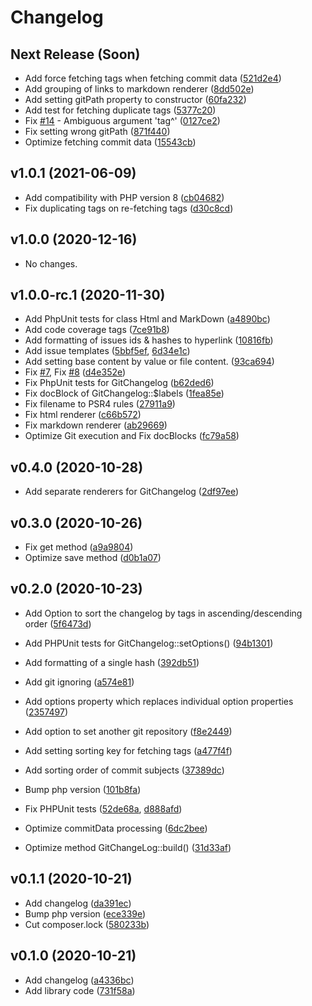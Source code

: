 # Changelog

## Next Release (Soon)

* Add force fetching tags when fetching commit data ([521d2e4][0])
* Add grouping of links to markdown renderer ([8dd502e][1])
* Add setting gitPath property to constructor ([60fa232][2])
* Add test for fetching duplicate tags ([5377c20][3])
* Fix [#14][4] - Ambiguous argument 'tag^' ([0127ce2][5])
* Fix setting wrong gitPath ([871f440][6])
* Optimize fetching commit data ([15543cb][7])

## v1.0.1 (2021-06-09)

* Add compatibility with PHP version 8 ([cb04682][8])
* Fix duplicating tags on re-fetching tags ([d30c8cd][9])

## v1.0.0 (2020-12-16)

* No changes.

## v1.0.0-rc.1 (2020-11-30)

* Add PhpUnit tests for class Html and MarkDown ([a4890bc][10])
* Add code coverage tags ([7ce91b8][11])
* Add formatting of issues ids & hashes to hyperlink ([10816fb][12])
* Add issue templates ([5bbf5ef][13], [6d34e1c][14])
* Add setting base content by value or file content. ([93ca694][15])
* Fix [#7][16], Fix [#8][17] ([d4e352e][18])
* Fix PhpUnit tests for GitChangelog ([b62ded6][19])
* Fix docBlock of GitChangelog::$labels ([1fea85e][20])
* Fix filename to PSR4 rules ([27911a9][21])
* Fix html renderer ([c66b572][22])
* Fix markdown renderer ([ab29669][23])
* Optimize Git execution and Fix docBlocks ([fc79a58][24])

## v0.4.0 (2020-10-28)

* Add separate renderers for GitChangelog ([2df97ee][25])

## v0.3.0 (2020-10-26)

* Fix get method ([a9a9804][26])
* Optimize save method ([d0b1a07][27])

## v0.2.0 (2020-10-23)

* Add Option to sort the changelog by tags in ascending/descending order
([5f6473d][28])

* Add PHPUnit tests for GitChangelog::setOptions() ([94b1301][29])

* Add formatting of a single hash ([392db51][30])

* Add git ignoring ([a574e81][31])

* Add options property which replaces individual option properties
([2357497][32])

* Add option to set another git repository ([f8e2449][33])

* Add setting sorting key for fetching tags ([a477f4f][34])

* Add sorting order of commit subjects ([37389dc][35])

* Bump php version ([101b8fa][36])

* Fix PHPUnit tests ([52de68a][37], [d888afd][38])

* Optimize commitData processing ([6dc2bee][39])

* Optimize method GitChangeLog::build() ([31d33af][40])

## v0.1.1 (2020-10-21)

* Add changelog ([da391ec][41])
* Bump php version ([ece339e][42])
* Cut composer.lock ([580233b][43])

## v0.1.0 (2020-10-21)

* Add changelog ([a4336bc][44])
* Add library code ([731f58a][45])

[0]:https://github.com/DigiLive/gitChangelog/commit/521d2e4
[1]:https://github.com/DigiLive/gitChangelog/commit/8dd502e
[2]:https://github.com/DigiLive/gitChangelog/commit/60fa232
[3]:https://github.com/DigiLive/gitChangelog/commit/5377c20
[4]:https://github.com/DigiLive/gitChangelog/issues/14
[5]:https://github.com/DigiLive/gitChangelog/commit/0127ce2
[6]:https://github.com/DigiLive/gitChangelog/commit/871f440
[7]:https://github.com/DigiLive/gitChangelog/commit/15543cb
[8]:https://github.com/DigiLive/gitChangelog/commit/cb04682
[9]:https://github.com/DigiLive/gitChangelog/commit/d30c8cd
[10]:https://github.com/DigiLive/gitChangelog/commit/a4890bc
[11]:https://github.com/DigiLive/gitChangelog/commit/7ce91b8
[12]:https://github.com/DigiLive/gitChangelog/commit/10816fb
[13]:https://github.com/DigiLive/gitChangelog/commit/5bbf5ef
[14]:https://github.com/DigiLive/gitChangelog/commit/6d34e1c
[15]:https://github.com/DigiLive/gitChangelog/commit/93ca694
[16]:https://github.com/DigiLive/gitChangelog/issues/7
[17]:https://github.com/DigiLive/gitChangelog/issues/8
[18]:https://github.com/DigiLive/gitChangelog/commit/d4e352e
[19]:https://github.com/DigiLive/gitChangelog/commit/b62ded6
[20]:https://github.com/DigiLive/gitChangelog/commit/1fea85e
[21]:https://github.com/DigiLive/gitChangelog/commit/27911a9
[22]:https://github.com/DigiLive/gitChangelog/commit/c66b572
[23]:https://github.com/DigiLive/gitChangelog/commit/ab29669
[24]:https://github.com/DigiLive/gitChangelog/commit/fc79a58
[25]:https://github.com/DigiLive/gitChangelog/commit/2df97ee
[26]:https://github.com/DigiLive/gitChangelog/commit/a9a9804
[27]:https://github.com/DigiLive/gitChangelog/commit/d0b1a07
[28]:https://github.com/DigiLive/gitChangelog/commit/5f6473d
[29]:https://github.com/DigiLive/gitChangelog/commit/94b1301
[30]:https://github.com/DigiLive/gitChangelog/commit/392db51
[31]:https://github.com/DigiLive/gitChangelog/commit/a574e81
[32]:https://github.com/DigiLive/gitChangelog/commit/2357497
[33]:https://github.com/DigiLive/gitChangelog/commit/f8e2449
[34]:https://github.com/DigiLive/gitChangelog/commit/a477f4f
[35]:https://github.com/DigiLive/gitChangelog/commit/37389dc
[36]:https://github.com/DigiLive/gitChangelog/commit/101b8fa
[37]:https://github.com/DigiLive/gitChangelog/commit/52de68a
[38]:https://github.com/DigiLive/gitChangelog/commit/d888afd
[39]:https://github.com/DigiLive/gitChangelog/commit/6dc2bee
[40]:https://github.com/DigiLive/gitChangelog/commit/31d33af
[41]:https://github.com/DigiLive/gitChangelog/commit/da391ec
[42]:https://github.com/DigiLive/gitChangelog/commit/ece339e
[43]:https://github.com/DigiLive/gitChangelog/commit/580233b
[44]:https://github.com/DigiLive/gitChangelog/commit/a4336bc
[45]:https://github.com/DigiLive/gitChangelog/commit/731f58a
